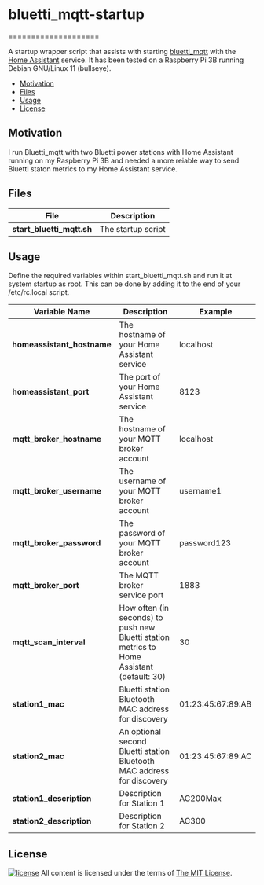 # bluetti_mqtt-startup


====================

A startup wrapper script that assists with starting [bluetti_mqtt](https://github.com/warhammerkid/bluetti_mqtt) with the [Home Assistant](https://github.com/home-assistant/) service. It has been tested on a Raspberry Pi 3B running Debian GNU/Linux 11 (bullseye).

- [Motivation](#motivation)
- [Files](#files)
- [Usage](#usage)
- [License](#license)

Motivation
----------

I run Bluetti_mqtt with two Bluetti power stations with Home Assistant running on my Raspberry Pi 3B and needed a more reiable way to send Bluetti staton metrics to my Home Assistant service. 

Files
-----

| File            | Description                                                                                     |
| ------------------------ |------------------------------------------------------------------------------------------------ |
| **start_bluetti_mqtt.sh** | The startup script                          |

Usage
-----

Define the required variables within start_bluetti_mqtt.sh and run it at system startup as root. This can be done by adding it to the end of your /etc/rc.local script.

| Variable Name            | Description                                                                                     | Example           |
| ------------------------ |------------------------------------------------------------------------------------------------ | ----------------- |
| **homeassistant_hostname** | The hostname of your Home Assistant service                                                   | localhost         |
| **homeassistant_port** | The port of your Home Assistant service                                                           | 8123              |
| **mqtt_broker_hostname** | The hostname of your MQTT broker account                                                        | localhost         |
| **mqtt_broker_username** | The username of your MQTT broker account                                                        | username1         |
| **mqtt_broker_password** | The password of your MQTT broker account                                                        | password123       |
| **mqtt_broker_port** | The MQTT broker service port                                                                        | 1883              |
| **mqtt_scan_interval** | How often (in seconds) to push new Bluetti station metrics to Home Assistant (default: 30)        | 30                |
| **station1_mac** | Bluetti station Bluetooth MAC address for discovery                                                     | 01:23:45:67:89:AB |
| **station2_mac** | An optional second Bluetti station Bluetooth MAC address for discovery                                  | 01:23:45:67:89:AC |
| **station1_description** | Description for Station 1                                                                       | AC200Max          |
| **station2_description** | Description for Station 2                                                                       | AC300             |

License
-------
[![license](https://img.shields.io/github/license/ralish/bash-script-template)](https://choosealicense.com/licenses/mit/)
All content is licensed under the terms of [The MIT License](LICENSE).
